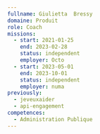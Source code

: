 ```yaml
---
fullname: Giulietta  Bressy
domaine: Produit
role: Coach
missions:
  - start: 2021-01-25
    end: 2023-02-28
    status: independent
    employer: Octo
  - start: 2023-05-01
    end: 2023-10-01
    status: independent
    employer: numa
previously:
  - jeveuxaider
  - api-engagement
competences:
  - Administration Publique
---
```

